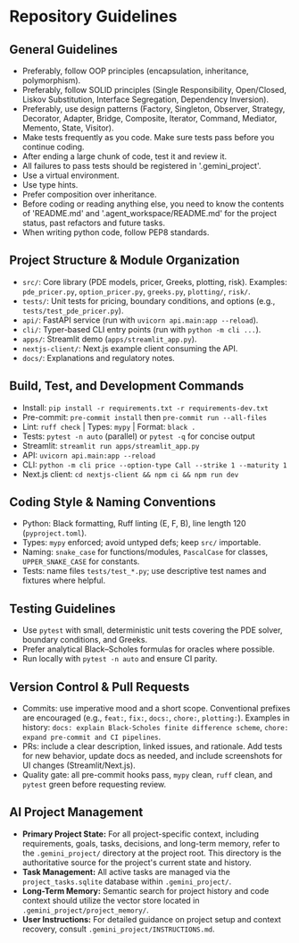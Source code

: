 # Repository Guidelines

## General Guidelines
- Preferably, follow OOP principles (encapsulation, inheritance, polymorphism).
- Preferably, follow SOLID principles (Single Responsibility, Open/Closed, Liskov Substitution, Interface Segregation, Dependency Inversion).
- Preferably, use design patterns (Factory, Singleton, Observer, Strategy, Decorator, Adapter, Bridge, Composite, Iterator, Command, Mediator, Memento, State, Visitor).
- Make tests frequently as you code. Make sure tests pass before you continue coding.
- After ending a large chunk of code, test it and review it.
- All failures to pass tests should be registered in '.gemini_project'.
- Use a virtual environment.
- Use type hints.
- Prefer composition over inheritance.
- Before coding or reading anything else, you need to know the contents of 'README.md' and '.agent_workspace/README.md' for the project status, past refactors and future tasks.
- When writing python code, follow PEP8 standards.

## Project Structure & Module Organization
- `src/`: Core library (PDE models, pricer, Greeks, plotting, risk). Examples: `pde_pricer.py`, `option_pricer.py`, `greeks.py`, `plotting/`, `risk/`.
- `tests/`: Unit tests for pricing, boundary conditions, and options (e.g., `tests/test_pde_pricer.py`).
- `api/`: FastAPI service (run with `uvicorn api.main:app --reload`).
- `cli/`: Typer-based CLI entry points (run with `python -m cli ...`).
- `apps/`: Streamlit demo (`apps/streamlit_app.py`).
- `nextjs-client/`: Next.js example client consuming the API.
- `docs/`: Explanations and regulatory notes.

## Build, Test, and Development Commands
- Install: `pip install -r requirements.txt -r requirements-dev.txt`
- Pre-commit: `pre-commit install` then `pre-commit run --all-files`
- Lint: `ruff check`  | Types: `mypy`  | Format: `black .`
- Tests: `pytest -n auto` (parallel) or `pytest -q` for concise output
- Streamlit: `streamlit run apps/streamlit_app.py`
- API: `uvicorn api.main:app --reload`
- CLI: `python -m cli price --option-type Call --strike 1 --maturity 1`
- Next.js client: `cd nextjs-client && npm ci && npm run dev`

## Coding Style & Naming Conventions
- Python: Black formatting, Ruff linting (E, F, B), line length 120 (`pyproject.toml`).
- Types: `mypy` enforced; avoid untyped defs; keep `src/` importable.
- Naming: `snake_case` for functions/modules, `PascalCase` for classes, `UPPER_SNAKE_CASE` for constants.
- Tests: name files `tests/test_*.py`; use descriptive test names and fixtures where helpful.

## Testing Guidelines
- Use `pytest` with small, deterministic unit tests covering the PDE solver, boundary conditions, and Greeks.
- Prefer analytical Black–Scholes formulas for oracles where possible.
- Run locally with `pytest -n auto` and ensure CI parity.

## Version Control & Pull Requests
- Commits: use imperative mood and a short scope. Conventional prefixes are encouraged (e.g., `feat:`, `fix:`, `docs:`, `chore:`, `plotting:`). Examples in history: `docs: explain Black-Scholes finite difference scheme`, `chore: expand pre-commit and CI pipelines`.
- PRs: include a clear description, linked issues, and rationale. Add tests for new behavior, update docs as needed, and include screenshots for UI changes (Streamlit/Next.js).
- Quality gate: all pre-commit hooks pass, `mypy` clean, `ruff` clean, and `pytest` green before requesting review.

## AI Project Management
- **Primary Project State:** For all project-specific context, including requirements, goals, tasks, decisions, and long-term memory, refer to the `.gemini_project/` directory at the project root. This directory is the authoritative source for the project's current state and history.
- **Task Management:** All active tasks are managed via the `project_tasks.sqlite` database within `.gemini_project/`.
- **Long-Term Memory:** Semantic search for project history and code context should utilize the vector store located in `.gemini_project/project_memory/`.
- **User Instructions:** For detailed guidance on project setup and context recovery, consult `.gemini_project/INSTRUCTIONS.md`.
